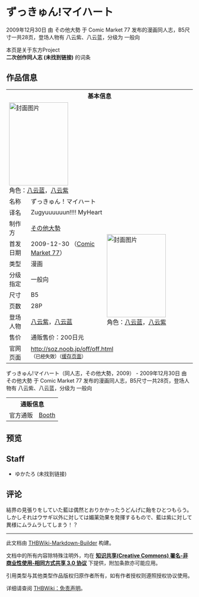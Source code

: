 # ずっきゅん!マイハート

<!-- source html: G:\repos\THBWiki-Markdown-Builder\THBWikiMarkdown\Temp\main\8\80\ns0%3A%E3%81%9A%E3%81%A3%E3%81%8D%E3%82%85%E3%82%93%21%E3%83%9E%E3%82%A4%E3%83%8F%E3%83%BC%E3%83%88.html -->

2009年12月30日 由 その他大勢 于 Comic Market 77 发布的漫画同人志，B5尺寸一共28页，登场人物有 八云紫、八云蓝，分级为 一般向

本页是关于东方Project  
 **二次创作同人志 (未找到链接)** 的词条
## 作品信息

<table><tbody><tr><th colspan="3">基本信息</th></tr><tr><td class="cover-artwork-mobile" colspan="2"><a href="./文件-ずっきゅん!マイハート封面.png.md" class="image" title="封面图片"><img alt="封面图片" src="https://upload.thwiki.cc/thumb/5/5c/%E3%81%9A%E3%81%A3%E3%81%8D%E3%82%85%E3%82%93%21%E3%83%9E%E3%82%A4%E3%83%8F%E3%83%BC%E3%83%88%E5%B0%81%E9%9D%A2.png/159px-%E3%81%9A%E3%81%A3%E3%81%8D%E3%82%85%E3%82%93%21%E3%83%9E%E3%82%A4%E3%83%8F%E3%83%BC%E3%83%88%E5%B0%81%E9%9D%A2.png" decoding="async" loading="lazy" width="159" height="224" srcset="https://upload.thwiki.cc/thumb/5/5c/%E3%81%9A%E3%81%A3%E3%81%8D%E3%82%85%E3%82%93%21%E3%83%9E%E3%82%A4%E3%83%8F%E3%83%BC%E3%83%88%E5%B0%81%E9%9D%A2.png/238px-%E3%81%9A%E3%81%A3%E3%81%8D%E3%82%85%E3%82%93%21%E3%83%9E%E3%82%A4%E3%83%8F%E3%83%BC%E3%83%88%E5%B0%81%E9%9D%A2.png 1.5x, https://upload.thwiki.cc/thumb/5/5c/%E3%81%9A%E3%81%A3%E3%81%8D%E3%82%85%E3%82%93%21%E3%83%9E%E3%82%A4%E3%83%8F%E3%83%BC%E3%83%88%E5%B0%81%E9%9D%A2.png/317px-%E3%81%9A%E3%81%A3%E3%81%8D%E3%82%85%E3%82%93%21%E3%83%9E%E3%82%A4%E3%83%8F%E3%83%BC%E3%83%88%E5%B0%81%E9%9D%A2.png 2x" data-file-width="638" data-file-height="900"></a><div class="cover-char">角色：<a href="./八云蓝.md" title="八云蓝">八云蓝</a>，<a href="./八云紫.md" title="八云紫">八云紫</a></div></td>
</tr><tr><td class="label">名称</td><td colspan="2"> ずっきゅん！マイハート </td></tr><tr><td class="label">译名</td><td colspan="2"> Zugyuuuuuun!!!! MyHeart </td></tr><tr><td class="label">制作方</td><td><a href="./その他大勢.md" title="その他大勢">その他大勢</a></td><td class="cover-artwork" rowspan="8" style="min-width:224px;"><a href="./文件-ずっきゅん!マイハート封面.png.md" class="image" title="封面图片"><img alt="封面图片" src="https://upload.thwiki.cc/thumb/5/5c/%E3%81%9A%E3%81%A3%E3%81%8D%E3%82%85%E3%82%93%21%E3%83%9E%E3%82%A4%E3%83%8F%E3%83%BC%E3%83%88%E5%B0%81%E9%9D%A2.png/159px-%E3%81%9A%E3%81%A3%E3%81%8D%E3%82%85%E3%82%93%21%E3%83%9E%E3%82%A4%E3%83%8F%E3%83%BC%E3%83%88%E5%B0%81%E9%9D%A2.png" decoding="async" loading="lazy" width="159" height="224" srcset="https://upload.thwiki.cc/thumb/5/5c/%E3%81%9A%E3%81%A3%E3%81%8D%E3%82%85%E3%82%93%21%E3%83%9E%E3%82%A4%E3%83%8F%E3%83%BC%E3%83%88%E5%B0%81%E9%9D%A2.png/238px-%E3%81%9A%E3%81%A3%E3%81%8D%E3%82%85%E3%82%93%21%E3%83%9E%E3%82%A4%E3%83%8F%E3%83%BC%E3%83%88%E5%B0%81%E9%9D%A2.png 1.5x, https://upload.thwiki.cc/thumb/5/5c/%E3%81%9A%E3%81%A3%E3%81%8D%E3%82%85%E3%82%93%21%E3%83%9E%E3%82%A4%E3%83%8F%E3%83%BC%E3%83%88%E5%B0%81%E9%9D%A2.png/317px-%E3%81%9A%E3%81%A3%E3%81%8D%E3%82%85%E3%82%93%21%E3%83%9E%E3%82%A4%E3%83%8F%E3%83%BC%E3%83%88%E5%B0%81%E9%9D%A2.png 2x" data-file-width="638" data-file-height="900"></a><div class="cover-char">角色：<a href="./八云蓝.md" title="八云蓝">八云蓝</a>，<a href="./八云紫.md" title="八云紫">八云紫</a></div></td>
</tr><tr><td class="label">首发日期</td><td>2009-12-30&#160;（<a href="/展会作品列表?e=Comic+Market%2377">Comic Market 77</a>）</td></tr><tr><td class="label">类型</td><td>漫画</td></tr><tr><td class="label">分级指定</td><td>一般向</td></tr><tr><td class="label">尺寸</td><td>B5</td></tr><tr><td class="label">页数</td><td>28P</td></tr><tr><td class="label">登场人物</td><td><a href="./八云紫.md" title="八云紫">八云紫</a>，<a href="./八云蓝.md" title="八云蓝">八云蓝</a></td></tr><tr><td class="label">售价</td><td>通贩售价：200日元</td></tr>
<tr><td class="label">官网页面</td><td colspan="2"><a rel="nofollow" class="external free" href="http://soz.noob.jp/off/off.html">http://soz.noob.jp/off/off.html</a><br><span style="font-family: sans-serif; cursor: default; color:#555; font-size: 0.8em; bottom: 0.1em; font-weight: bold;" title="连接到已经失效网页">（已经失效）</span><small>（<a rel="nofollow" class="external text" href="https://web.archive.org/web/20130626081930/http://soz.noob.jp/off/off.html">缓存页面</a>）</small></td></tr></tbody></table>

ずっきゅん!マイハート（同人志，その他大勢，2009） - 2009年12月30日 由 その他大勢 于 Comic Market 77 发布的漫画同人志，B5尺寸一共28页，登场人物有 八云紫、八云蓝，分级为 一般向

<table><tbody><tr><th colspan="3">通贩信息</th></tr><tr><td class="label">官方通贩</td><td colspan="2"><a rel="nofollow" class="external text" href="https://yukataro.booth.pm/items/1678617">Booth</a></td></tr></tbody></table>


## 预览
## Staff
- ゆかたろ (未找到链接)

## 评论
  
結界の見張りをしていた藍は偶然とおりかかったうどんげに飴をひとつもらう。しかしそれはウサギ以外に対しては媚薬効果を発揮するもので、藍は紫に対して異様にムラムラしてしまう！？
  
  
  

  





---

此文档由 [THBWiki-Markdown-Builder](https://github.com/Delsin-Yu/THBWiki-Markdown-Builder) 构建。

文档中的所有内容除特殊注明外，均在 [**知识共享(Creative Commons) 署名-非商业性使用-相同方式共享 3.0 协议**](https://creativecommons.org/licenses/by-sa/3.0/deed.zh-hans) 下提供，附加条款亦可能应用。

引用类型与其他类型作品版权归原作者所有，如有作者授权则遵照授权协议使用。

详细请查阅 [THBWiki：免责声明](https://thbwiki.cc/THBWiki:%E5%85%8D%E8%B4%A3%E5%A3%B0%E6%98%8E)。

